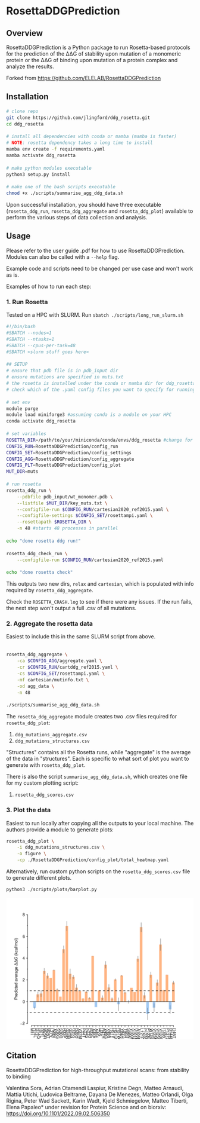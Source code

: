 # RosettaDDGPrediction

## Overview

RosettaDDGPrediction is a Python package to run Rosetta-based protocols for the prediction of the ΔΔG of stability upon mutation of a monomeric protein or the ΔΔG of binding upon mutation of a protein complex and analyze the results.

Forked from <https://github.com/ELELAB/RosettaDDGPrediction>

## Installation

```bash
# clone repo
git clone https://github.com/jlingford/ddg_rosetta.git
cd ddg_rosetta

# install all dependencies with conda or mamba (mamba is faster)
# NOTE: rosetta dependency takes a long time to install
mamba env create -f requirements.yaml
mamba activate ddg_rosetta

# make python modules executable
python3 setup.py install

# make one of the bash scripts executable
chmod +x ./scripts/summarise_agg_ddg_data.sh
```

Upon successful installation, you should have three executable (`rosetta_ddg_run`, `rosetta_ddg_aggregate` and `rosetta_ddg_plot`) available to perform the various steps of data collection and analysis.

## Usage

Please refer to the user guide .pdf for how to use RosettaDDGPrediction.
Modules can also be called with a `--help` flag.

Example code and scripts need to be changed per use case and won't work as is.

Examples of how to run each step:

### 1. Run Rosetta

Tested on a HPC with SLURM. Run `sbatch ./scripts/long_run_slurm.sh`

```bash
#!/bin/bash
#SBATCH --nodes=1
#SBATCH --ntasks=1
#SBATCH --cpus-per-task=48
#SBATCH <slurm stuff goes here>

## SETUP
# ensure that pdb file is in pdb_input dir
# ensure mutations are specified in muts.txt
# the rosetta is installed under the conda or mamba dir for ddg_rosetta
# check which of the .yaml config files you want to specify for running rosetta

# set env
module purge
module load miniforge3 #assuming conda is a module on your HPC
conda activate ddg_rosetta

# set variables
ROSETTA_DIR=/path/to/your/miniconda/conda/envs/ddg_rosetta #change for your system
CONFIG_RUN=RosettaDDGPrediction/config_run
CONFIG_SET=RosettaDDGPrediction/config_settings
CONFIG_AGG=RosettaDDGPrediction/config_aggregate
CONFIG_PLT=RosettaDDGPrediction/config_plot
MUT_DIR=muts

# run rosetta
rosetta_ddg_run \
    --pdbfile pdb_input/wt_monomer.pdb \
    --listfile $MUT_DIR/key_muts.txt \
    --configfile-run $CONFIG_RUN/cartesian2020_ref2015.yaml \
    --configfile-settings $CONFIG_SET/rosettampi.yaml \
    --rosettapath $ROSETTA_DIR \
    -n 48 #starts 48 processes in parallel

echo "done rosetta ddg run!"

rosetta_ddg_check_run \
    --configfile-run $CONFIG_RUN/cartesian2020_ref2015.yaml

echo "done rosetta check"
```

This outputs two new dirs, `relax` and `cartesian`, which is populated with info required by `rosetta_ddg_aggregate`.

Check the `ROSETTA_CRASH.log` to see if there were any issues.
If the run fails, the next step won't output a full .csv of all mutations.

### 2. Aggregate the rosetta data

Easiest to include this in the same SLURM script from above.

```bash

rosetta_ddg_aggregate \
    -ca $CONFIG_AGG/aggregate.yaml \
    -cr $CONFIG_RUN/cartddg_ref2015.yaml \
    -cs $CONFIG_SET/rosettampi.yaml \
    -mf cartesian/mutinfo.txt \
    -od agg_data \
    -n 48

./scripts/summarise_agg_ddg_data.sh
```

The `rosetta_ddg_aggregate` module creates two .csv files required for `rosetta_ddg_plot`:

1. `ddg_mutations_aggregate.csv`
2. `ddg_mutations_structures.csv`

"Structures" contains all the Rosetta runs, while "aggregate" is the average of the data in "structures".
Each is specific to what sort of plot you want to generate with `rosetta_ddg_plot`.

There is also the script `summarise_agg_ddg_data.sh`, which creates one file for my custom plotting script:

1. `rosetta_ddg_scores.csv`

### 3. Plot the data

Easiest to run locally after copying all the outputs to your local machine.
The authors provide a module to generate plots:

```bash
rosetta_ddg_plot \
    -i ddg_mutations_structures.csv \
    -o figure \
    -cp ./RosettaDDGPrediction/config_plot/total_heatmap.yaml
```

Alternatively, run custom python scripts on the `rosetta_ddg_scores.csv` file to generate different plots.

```bash
python3 ./scripts/plots/barplot.py
```

![barplot](./ddg_barplot_example.png)

## Citation

RosettaDDGPrediction for high-throughput mutational scans: from stability to binding

Valentina Sora, Adrian Otamendi Laspiur, Kristine Degn, Matteo Arnaudi, Mattia Utichi, Ludovica Beltrame, Dayana De Menezes, Matteo Orlandi, Olga Rigina, Peter Wad Sackett, Karin Wadt, Kjeld Schmiegelow, Matteo Tiberti, Elena Papaleo*
under revision for Protein Science and on biorxiv:  <https://doi.org/10.1101/2022.09.02.506350>
